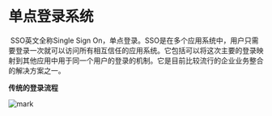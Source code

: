 # 单点登录系统

​	SSO英文全称Single Sign On，单点登录。SSO是在多个应用系统中，用户只需要登录一次就可以访问所有相互信任的应用系统。它包括可以将这次主要的登录映射到其他应用中用于同一个用户的登录的机制。它是目前比较流行的企业业务整合的解决方案之一。

**传统的登录流程**

![mark](http://ozxf77u6w.bkt.clouddn.com/blog/180413/2f1kD6Hck8.png?imageslim)





